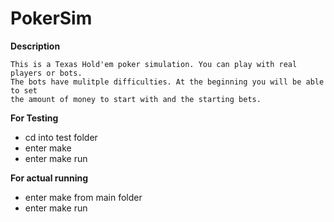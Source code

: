 # PokerSim

**Description**

    This is a Texas Hold'em poker simulation. You can play with real players or bots.
    The bots have mulitple difficulties. At the beginning you will be able to set
    the amount of money to start with and the starting bets.

**For Testing**

- cd into test folder
- enter make
- enter make run

**For actual running**

- enter make from main folder
- enter make run
